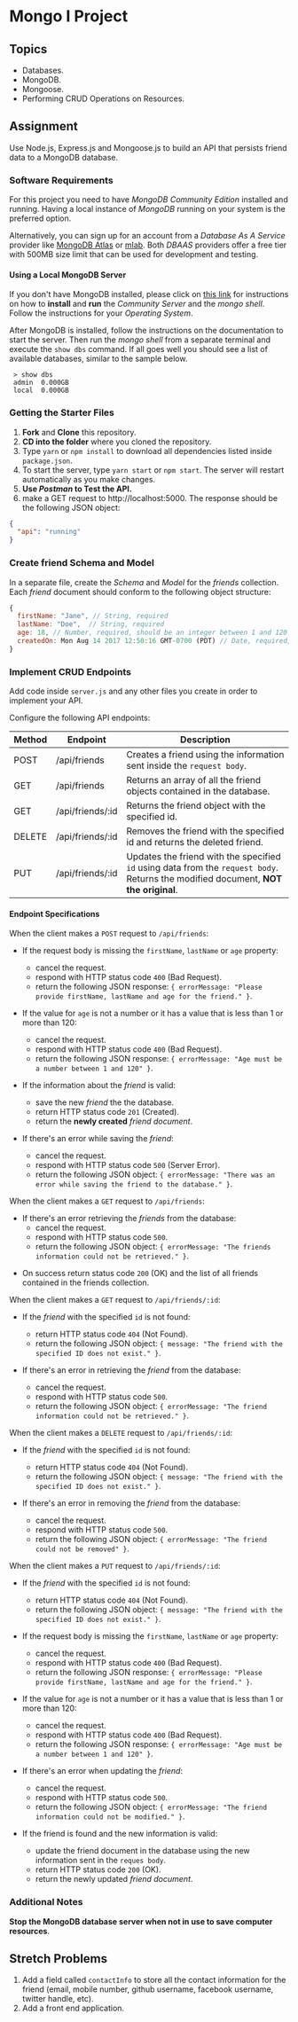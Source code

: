 # Mongo I Project

## Topics

* Databases.
* MongoDB.
* Mongoose.
* Performing CRUD Operations on Resources.

## Assignment

Use Node.js, Express.js and Mongoose.js to build an API that persists friend data to a MongoDB database.

### Software Requirements

For this project you need to have _MongoDB Community Edition_ installed and running. Having a local instance of _MongoDB_ running on your system is the preferred option.

Alternatively, you can sign up for an account from a _Database As A Service_ provider like [MongoDB Atlas](https://www.mongodb.com/cloud/atlas) or [mlab](https://mlab.com/). Both _DBAAS_ providers offer a free tier with 500MB size limit that can be used for development and testing.

#### Using a Local MongoDB Server

If you don't have MongoDB installed, please click on [this link](https://docs.mongodb.com/manual/administration/install-community/) for instructions on how to **install** and **run** the _Community Server_ and the _mongo shell_. Follow the instructions for your _Operating System_.

After MongoDB is installed, follow the instructions on the documentation to start the server. Then run the _mongo shell_ from a separate terminal and execute the `show dbs` command. If all goes well you should see a list of available databases, similar to the sample below.

```
 > show dbs
 admin  0.000GB
 local  0.000GB
```

### Getting the Starter Files

1.  **Fork** and **Clone** this repository.
1.  **CD into the folder** where you cloned the repository.
1.  Type `yarn` or `npm install` to download all dependencies listed inside `package.json`.
1.  To start the server, type `yarn start` or `npm start`. The server will restart automatically as you make changes.
1.  **Use _Postman_ to Test the API.**
1.  make a GET request to http://localhost:5000. The response should be the following JSON object:

```json
{
  "api": "running"
}
```

### Create friend Schema and Model

In a separate file, create the _Schema_ and _Model_ for the _friends_ collection. Each _friend_ document should conform to the following object structure:

```js
{
  firstName: "Jane", // String, required
  lastName: "Doe",  // String, required
  age: 18, // Number, required, should be an integer between 1 and 120
  createdOn: Mon Aug 14 2017 12:50:16 GMT-0700 (PDT) // Date, required, defaults to current date
}
```

### Implement CRUD Endpoints

Add code inside `server.js` and any other files you create in order to implement your API.

Configure the following API endpoints:

| Method | Endpoint         | Description                                                                                                                         |
| ------ | ---------------- | ----------------------------------------------------------------------------------------------------------------------------------- |
| POST   | /api/friends     | Creates a friend using the information sent inside the `request body`.                                                              |
| GET    | /api/friends     | Returns an array of all the friend objects contained in the database.                                                               |
| GET    | /api/friends/:id | Returns the friend object with the specified id.                                                                                    |
| DELETE | /api/friends/:id | Removes the friend with the specified id and returns the deleted friend.                                                            |
| PUT    | /api/friends/:id | Updates the friend with the specified `id` using data from the `request body`. Returns the modified document, **NOT the original**. |

#### Endpoint Specifications

When the client makes a `POST` request to `/api/friends`:

* If the request body is missing the `firstName`, `lastName` or `age` property:

  * cancel the request.
  * respond with HTTP status code `400` (Bad Request).
  * return the following JSON response: `{ errorMessage: "Please provide firstName, lastName and age for the friend." }`.

* If the value for `age` is not a number or it has a value that is less than 1 or more than 120:

  * cancel the request.
  * respond with HTTP status code `400` (Bad Request).
  * return the following JSON response: `{ errorMessage: "Age must be a number between 1 and 120" }`.

* If the information about the _friend_ is valid:

  * save the new _friend_ the the database.
  * return HTTP status code `201` (Created).
  * return the **newly created** _friend document_.

* If there's an error while saving the _friend_:
  * cancel the request.
  * respond with HTTP status code `500` (Server Error).
  * return the following JSON object: `{ errorMessage: "There was an error while saving the friend to the database." }`.

When the client makes a `GET` request to `/api/friends`:

* If there's an error retrieving the _friends_ from the database:
  * cancel the request.
  * respond with HTTP status code `500`.
  * return the following JSON object: `{ errorMessage: "The friends information could not be retrieved." }`.

- On success return status code `200` (OK) and the list of all friends contained in the friends collection.

When the client makes a `GET` request to `/api/friends/:id`:

* If the _friend_ with the specified `id` is not found:

  * return HTTP status code `404` (Not Found).
  * return the following JSON object: `{ message: "The friend with the specified ID does not exist." }`.

* If there's an error in retrieving the _friend_ from the database:
  * cancel the request.
  * respond with HTTP status code `500`.
  * return the following JSON object: `{ errorMessage: "The friend information could not be retrieved." }`.

When the client makes a `DELETE` request to `/api/friends/:id`:

* If the _friend_ with the specified `id` is not found:

  * return HTTP status code `404` (Not Found).
  * return the following JSON object: `{ message: "The friend with the specified ID does not exist." }`.

* If there's an error in removing the _friend_ from the database:
  * cancel the request.
  * respond with HTTP status code `500`.
  * return the following JSON object: `{ errorMessage: "The friend could not be removed" }`.

When the client makes a `PUT` request to `/api/friends/:id`:

* If the _friend_ with the specified `id` is not found:

  * return HTTP status code `404` (Not Found).
  * return the following JSON object: `{ message: "The friend with the specified ID does not exist." }`.

* If the request body is missing the `firstName`, `lastName` or `age` property:

  * cancel the request.
  * respond with HTTP status code `400` (Bad Request).
  * return the following JSON response: `{ errorMessage: "Please provide firstName, lastName and age for the friend." }`.

* If the value for `age` is not a number or it has a value that is less than 1 or more than 120:

  * cancel the request.
  * respond with HTTP status code `400` (Bad Request).
  * return the following JSON response: `{ errorMessage: "Age must be a number between 1 and 120" }`.

* If there's an error when updating the _friend_:

  * cancel the request.
  * respond with HTTP status code `500`.
  * return the following JSON object: `{ errorMessage: "The friend information could not be modified." }`.

* If the friend is found and the new information is valid:

  * update the friend document in the database using the new information sent in the `reques body`.
  * return HTTP status code `200` (OK).
  * return the newly updated _friend document_.

### Additional Notes

**Stop the MongoDB database server when not in use to save computer resources**.

## Stretch Problems

1.  Add a field called `contactInfo` to store all the contact information for the friend (email, mobile number, github username, facebook username, twitter handle, etc).
1.  Add a front end application.
